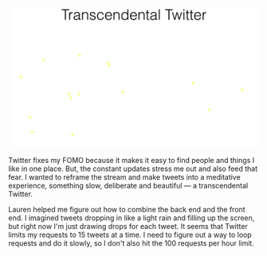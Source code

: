 ![Screenshot](https://github.com/crystal-b/socialHacking/blob/master/project1wip/tt.png)

Twitter fixes my FOMO because it makes it easy to find people and things I like in one place. But, the constant updates stress me out and also feed that fear. I wanted to reframe the stream and make tweets into a meditative experience, something slow, deliberate and beautiful — a transcendental Twitter. 

Lauren helped me figure out how to combine the back end and the front end. I imagined tweets dropping in like a light rain and filling up the screen, but right now I'm just drawing drops for each tweet. It seems that Twitter limits my requests to 15 tweets at a time. I need to figure out a way to loop requests and do it slowly, so I don't also hit the 100 requests per hour limit.